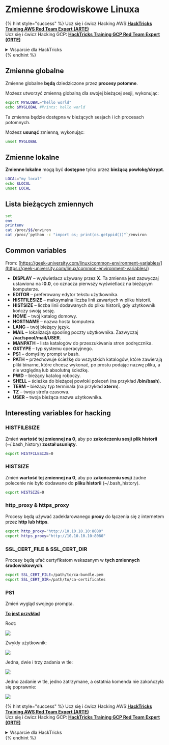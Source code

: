 # Zmienne środowiskowe Linuxa

{% hint style="success" %}
Ucz się i ćwicz Hacking AWS:<img src="/.gitbook/assets/arte.png" alt="" data-size="line">[**HackTricks Training AWS Red Team Expert (ARTE)**](https://training.hacktricks.xyz/courses/arte)<img src="/.gitbook/assets/arte.png" alt="" data-size="line">\
Ucz się i ćwicz Hacking GCP: <img src="/.gitbook/assets/grte.png" alt="" data-size="line">[**HackTricks Training GCP Red Team Expert (GRTE)**<img src="/.gitbook/assets/grte.png" alt="" data-size="line">](https://training.hacktricks.xyz/courses/grte)

<details>

<summary>Wsparcie dla HackTricks</summary>

* Sprawdź [**plany subskrypcyjne**](https://github.com/sponsors/carlospolop)!
* **Dołącz do** 💬 [**grupy Discord**](https://discord.gg/hRep4RUj7f) lub [**grupy telegramowej**](https://t.me/peass) lub **śledź** nas na **Twitterze** 🐦 [**@hacktricks\_live**](https://twitter.com/hacktricks\_live)**.**
* **Dziel się trikami hackingowymi, przesyłając PR-y do** [**HackTricks**](https://github.com/carlospolop/hacktricks) i [**HackTricks Cloud**](https://github.com/carlospolop/hacktricks-cloud) repozytoriów github.

</details>
{% endhint %}

## Zmienne globalne

Zmienne globalne **będą** dziedziczone przez **procesy potomne**.

Możesz utworzyć zmienną globalną dla swojej bieżącej sesji, wykonując:
```bash
export MYGLOBAL="hello world"
echo $MYGLOBAL #Prints: hello world
```
Ta zmienna będzie dostępna w bieżących sesjach i ich procesach potomnych.

Możesz **usunąć** zmienną, wykonując:
```bash
unset MYGLOBAL
```
## Zmienne lokalne

**Zmienne lokalne** mogą być **dostępne** tylko przez **bieżącą powłokę/skrypt**.
```bash
LOCAL="my local"
echo $LOCAL
unset LOCAL
```
## Lista bieżących zmiennych
```bash
set
env
printenv
cat /proc/$$/environ
cat /proc/`python -c "import os; print(os.getppid())"`/environ
```
## Common variables

From: [https://geek-university.com/linux/common-environment-variables/](https://geek-university.com/linux/common-environment-variables/)

* **DISPLAY** – wyświetlacz używany przez **X**. Ta zmienna jest zazwyczaj ustawiona na **:0.0**, co oznacza pierwszy wyświetlacz na bieżącym komputerze.
* **EDITOR** – preferowany edytor tekstu użytkownika.
* **HISTFILESIZE** – maksymalna liczba linii zawartych w pliku historii.
* **HISTSIZE** – liczba linii dodawanych do pliku historii, gdy użytkownik kończy swoją sesję.
* **HOME** – twój katalog domowy.
* **HOSTNAME** – nazwa hosta komputera.
* **LANG** – twój bieżący język.
* **MAIL** – lokalizacja spooling poczty użytkownika. Zazwyczaj **/var/spool/mail/USER**.
* **MANPATH** – lista katalogów do przeszukiwania stron podręcznika.
* **OSTYPE** – typ systemu operacyjnego.
* **PS1** – domyślny prompt w bash.
* **PATH** – przechowuje ścieżkę do wszystkich katalogów, które zawierają pliki binarne, które chcesz wykonać, po prostu podając nazwę pliku, a nie względną lub absolutną ścieżkę.
* **PWD** – bieżący katalog roboczy.
* **SHELL** – ścieżka do bieżącej powłoki poleceń (na przykład **/bin/bash**).
* **TERM** – bieżący typ terminala (na przykład **xterm**).
* **TZ** – twoja strefa czasowa.
* **USER** – twoja bieżąca nazwa użytkownika.

## Interesting variables for hacking

### **HISTFILESIZE**

Zmień **wartość tej zmiennej na 0**, aby po **zakończeniu sesji** **plik historii** (\~/.bash\_history) **został usunięty**.
```bash
export HISTFILESIZE=0
```
### **HISTSIZE**

Zmień **wartość tej zmiennej na 0**, aby po **zakończeniu sesji** żadne polecenie nie było dodawane do **pliku historii** (\~/.bash\_history).
```bash
export HISTSIZE=0
```
### http\_proxy & https\_proxy

Procesy będą używać zadeklarowanego **proxy** do łączenia się z internetem przez **http lub https**.
```bash
export http_proxy="http://10.10.10.10:8080"
export https_proxy="http://10.10.10.10:8080"
```
### SSL\_CERT\_FILE & SSL\_CERT\_DIR

Procesy będą ufać certyfikatom wskazanym w **tych zmiennych środowiskowych**.
```bash
export SSL_CERT_FILE=/path/to/ca-bundle.pem
export SSL_CERT_DIR=/path/to/ca-certificates
```
### PS1

Zmień wygląd swojego prompta.

[**To jest przykład**](https://gist.github.com/carlospolop/43f7cd50f3deea972439af3222b68808)

Root:

![](<../.gitbook/assets/image (897).png>)

Zwykły użytkownik:

![](<../.gitbook/assets/image (740).png>)

Jedna, dwie i trzy zadania w tle:

![](<../.gitbook/assets/image (145).png>)

Jedno zadanie w tle, jedno zatrzymane, a ostatnia komenda nie zakończyła się poprawnie:

![](<../.gitbook/assets/image (715).png>)


{% hint style="success" %}
Ucz się i ćwicz Hacking AWS:<img src="/.gitbook/assets/arte.png" alt="" data-size="line">[**HackTricks Training AWS Red Team Expert (ARTE)**](https://training.hacktricks.xyz/courses/arte)<img src="/.gitbook/assets/arte.png" alt="" data-size="line">\
Ucz się i ćwicz Hacking GCP: <img src="/.gitbook/assets/grte.png" alt="" data-size="line">[**HackTricks Training GCP Red Team Expert (GRTE)**<img src="/.gitbook/assets/grte.png" alt="" data-size="line">](https://training.hacktricks.xyz/courses/grte)

<details>

<summary>Wsparcie dla HackTricks</summary>

* Sprawdź [**plany subskrypcyjne**](https://github.com/sponsors/carlospolop)!
* **Dołącz do** 💬 [**grupy Discord**](https://discord.gg/hRep4RUj7f) lub [**grupy telegramowej**](https://t.me/peass) lub **śledź** nas na **Twitterze** 🐦 [**@hacktricks\_live**](https://twitter.com/hacktricks\_live)**.**
* **Dziel się trikami hackingowymi, przesyłając PR-y do** [**HackTricks**](https://github.com/carlospolop/hacktricks) i [**HackTricks Cloud**](https://github.com/carlospolop/hacktricks-cloud) repozytoriów na githubie.

</details>
{% endhint %}
